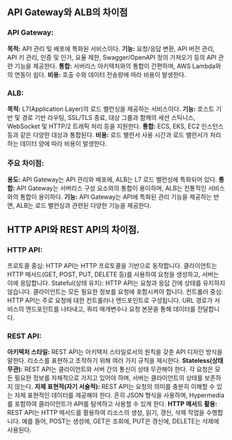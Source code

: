 ## API Gateway와 ALB의 차이점
### API Gateway:

**목적:** API 관리 및 배포에 특화된 서비스이다.
**기능:** 요청/응답 변환, API 버전 관리, API 키 관리, 인증 및 인가, 요율 제한, Swagger/OpenAPI 정의 가져오기 등의 API 관련 기능을 제공한다.
**통합:** 서버리스 아키텍처와의 통합이 간편하며, AWS Lambda와의 연동이 쉽다.
**비용:** 호출 수와 데이터 전송량에 따라 비용이 발생한다.

### ALB:

**목적:** L7(Application Layer)의 로드 밸런싱을 제공하는 서비스이다.
**기능:** 호스트 기반 및 경로 기반 라우팅, SSL/TLS 종료, 대상 그룹과 함께의 세션 스틱니스, WebSocket 및 HTTP/2 트래픽 처리 등을 지원한다.
**통합:** ECS, EKS, EC2 인스턴스 등과 같은 다양한 대상과 통합된다.
**비용:** 로드 밸런서 사용 시간과 로드 밸런서가 처리하는 데이터 양에 따라 비용이 발생한다.

### 주요 차이점:

**용도:** API Gateway는 API 관리와 배포에, ALB는 L7 로드 밸런싱에 특화되어 있다.
**통합:** API Gateway는 서버리스 구성 요소와의 통합이 용이하며, ALB는 전통적인 서비스와의 통합이 용이하다.
**기능:** API Gateway는 API에 특화된 관리 기능을 제공하는 반면, ALB는 로드 밸런싱과 관련된 다양한 기능을 제공한다.

## HTTP API와 REST API의 차이점.

### HTTP API:

프로토콜 중심: HTTP API는 HTTP 프로토콜을 기반으로 동작합니다. 클라이언트는 HTTP 메서드(GET, POST, PUT, DELETE 등)를 사용하여 요청을 생성하고, 서버는 이에 응답합니다.
Stateful(상태 유지): HTTP API는 요청과 응답 간에 상태를 유지하지 않습니다. 클라이언트는 모든 필요한 정보를 요청에 포함시켜야 합니다.
컨트롤러 중심: HTTP API는 주로 요청에 대한 컨트롤러나 엔드포인트로 구성됩니다. URL 경로가 서비스의 엔드포인트를 나타내고, 쿼리 매개변수나 요청 본문을 통해 데이터를 전달합니다.

### REST API:

**아키텍처 스타일:** REST API는 아키텍처 스타일로서의 원칙을 갖춘 API 디자인 방식을 말한다. 리소스를 표현하고 조작하기 위해 여러 가지 규칙을 제시한다.
**Stateless(상태 무관):** REST API는 클라이언트와 서버 간의 통신이 상태 무관해야 한다. 각 요청은 모든 필요한 정보를 자체적으로 가지고 있어야 하며, 서버는 클라이언트의 상태를 보존하지 않는다.
**자체 표현적(자기 서술적):** REST API는 요청의 의미를 충분히 이해할 수 있는 자체 표현적인 데이터를 제공해야 한다. 흔히 JSON 형식을 사용하며, Hypermedia를 포함하여 클라이언트가 API를 탐색하고 사용할 수 있게 한다.
**HTTP 메서드 활용:** REST API는 HTTP 메서드를 활용하여 리소스의 생성, 읽기, 갱신, 삭제 작업을 수행합니다. 예를 들어, POST는 생성에, GET은 조회에, PUT은 갱신에, DELETE는 삭제에 사용된다.
